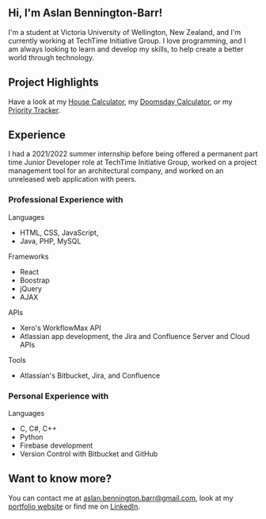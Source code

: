 ## Hi, I'm Aslan Bennington-Barr!
I'm a student at Victoria University of Wellington, New Zealand, and I'm currently working at TechTime Initiative Group. I love programming, and I am always looking to learn and develop my skills, to help create a better world through technology.

## Project Highlights
Have a look at my [House Calculator](https://github.com/BionicCat27/HouseCalculator), my [Doomsday Calculator](https://github.com/BionicCat27/Doomsday-Calculator-Web), or my [Priority Tracker](https://github.com/BionicCat27/My-Simple-Priorities-Web).

## Experience
I had a 2021/2022 summer internship before being offered a permanent part time Junior Developer role at TechTime Initiative Group, worked on a project management tool for an architectural company, and worked on an unreleased web application with peers.

### Professional Experience with
Languages
- HTML, CSS, JavaScript,
- Java, PHP, MySQL

Frameworks
- React
- Boostrap
- jQuery
- AJAX

APIs
- Xero's WorkflowMax API
- Atlassian app development, the Jira and Confluence Server and Cloud APIs

Tools
- Atlassian's Bitbucket, Jira, and Confluence

### Personal Experience with
Languages
- C, C#, C++
- Python
- Firebase development
- Version Control with Bitbucket and GitHub

## Want to know more?
You can contact me at aslan.bennington.barr@gmail.com, look at my [portfolio website](https://aslan-bennington-barr.vercel.app/) or find me on [LinkedIn](https://www.linkedin.com/in/aslan-bennington-barr/).
